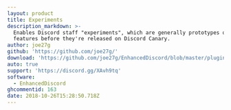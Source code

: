 ```yaml
---
layout: product
title: Experiments
description_markdown: >-
  Enables Discord staff "experiments", which are generally prototypes of
  features before they're released on Discord Canary.
author: joe27g
github: 'https://github.com/joe27g/'
download: 'https://github.com/joe27g/EnhancedDiscord/blob/master/plugins/experiments.js'
auto: true
support: 'https://discord.gg/XAvh9tq'
software:
  - EnhancedDiscord
ghcommentid: 163
date: 2018-10-26T15:28:50.718Z
---
```


